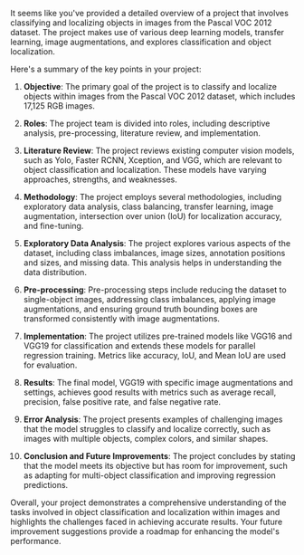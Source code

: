 It seems like you've provided a detailed overview of a project that involves classifying and localizing objects in images from the Pascal VOC 2012 dataset. The project makes use of various deep learning models, transfer learning, image augmentations, and explores classification and object localization.

Here's a summary of the key points in your project:

1. **Objective**: The primary goal of the project is to classify and localize objects within images from the Pascal VOC 2012 dataset, which includes 17,125 RGB images.

2. **Roles**: The project team is divided into roles, including descriptive analysis, pre-processing, literature review, and implementation.

3. **Literature Review**: The project reviews existing computer vision models, such as Yolo, Faster RCNN, Xception, and VGG, which are relevant to object classification and localization. These models have varying approaches, strengths, and weaknesses.

4. **Methodology**: The project employs several methodologies, including exploratory data analysis, class balancing, transfer learning, image augmentation, intersection over union (IoU) for localization accuracy, and fine-tuning.

5. **Exploratory Data Analysis**: The project explores various aspects of the dataset, including class imbalances, image sizes, annotation positions and sizes, and missing data. This analysis helps in understanding the data distribution.

6. **Pre-processing**: Pre-processing steps include reducing the dataset to single-object images, addressing class imbalances, applying image augmentations, and ensuring ground truth bounding boxes are transformed consistently with image augmentations.

7. **Implementation**: The project utilizes pre-trained models like VGG16 and VGG19 for classification and extends these models for parallel regression training. Metrics like accuracy, IoU, and Mean IoU are used for evaluation.

8. **Results**: The final model, VGG19 with specific image augmentations and settings, achieves good results with metrics such as average recall, precision, false positive rate, and false negative rate.

9. **Error Analysis**: The project presents examples of challenging images that the model struggles to classify and localize correctly, such as images with multiple objects, complex colors, and similar shapes.

10. **Conclusion and Future Improvements**: The project concludes by stating that the model meets its objective but has room for improvement, such as adapting for multi-object classification and improving regression predictions.

Overall, your project demonstrates a comprehensive understanding of the tasks involved in object classification and localization within images and highlights the challenges faced in achieving accurate results. Your future improvement suggestions provide a roadmap for enhancing the model's performance.
